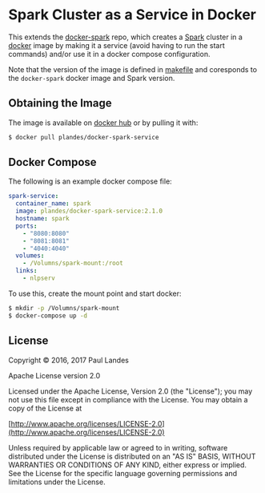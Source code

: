 # Spark Cluster as a Service in Docker

This extends the [docker-spark](https://github.com/P7h/docker-spark) repo,
which creates a [Spark](http://spark.apache.org) cluster in a
[docker](http://www.docker.com) image by making it a service (avoid having to
run the start commands) and/or use it in a docker compose configuration.

Note that the version of the image is defined in
[makefile](https://github.com/plandes/docker-spark-service/blob/master/makefile#L1)
and coresponds to the `docker-spark` docker image and Spark version.


## Obtaining the Image

The image is available on
[docker hub](https://hub.docker.com/r/plandes/docker-spark-service/) or by
pulling it with:
```bash
$ docker pull plandes/docker-spark-service
```


## Docker Compose

The following is an example docker compose file:
```yaml
spark-service:
  container_name: spark
  image: plandes/docker-spark-service:2.1.0
  hostname: spark
  ports:
    - "8080:8080"
    - "8081:8081"
    - "4040:4040"
  volumes:
    - /Volumns/spark-mount:/root
  links:
    - nlpserv
```

To use this, create the mount point and start docker:
```bash
$ mkdir -p /Volumns/spark-mount
$ docker-compose up -d
```


## License

Copyright © 2016, 2017 Paul Landes

Apache License version 2.0

Licensed under the Apache License, Version 2.0 (the "License"); you may not use
this file except in compliance with the License.  You may obtain a copy of the
License at

[http://www.apache.org/licenses/LICENSE-2.0](http://www.apache.org/licenses/LICENSE-2.0)

Unless required by applicable law or agreed to in writing, software distributed
under the License is distributed on an "AS IS" BASIS, WITHOUT WARRANTIES OR
CONDITIONS OF ANY KIND, either express or implied.  See the License for the
specific language governing permissions and limitations under the License.
